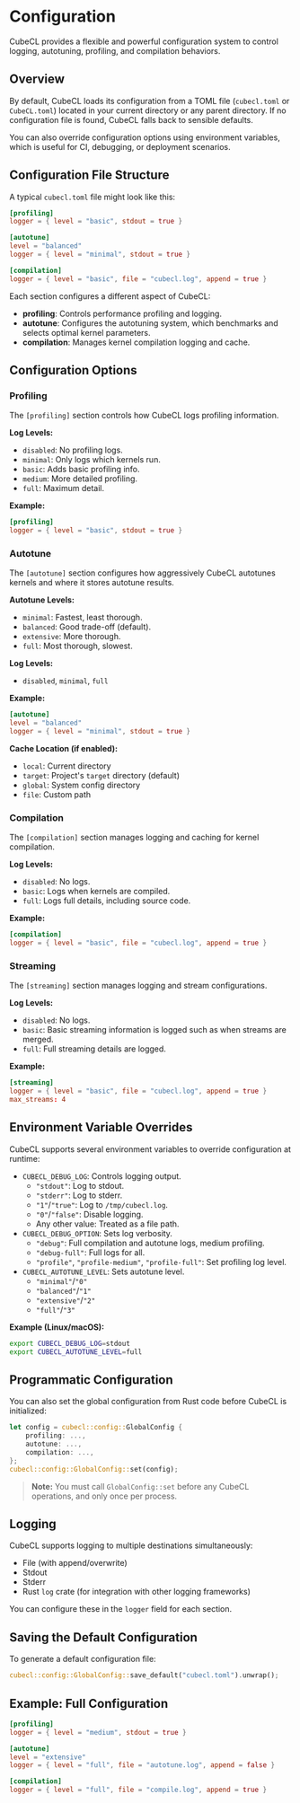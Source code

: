 # Configuration

CubeCL provides a flexible and powerful configuration system to control logging, autotuning,
profiling, and compilation behaviors.

## Overview

By default, CubeCL loads its configuration from a TOML file (`cubecl.toml` or `CubeCL.toml`) located
in your current directory or any parent directory. If no configuration file is found, CubeCL falls
back to sensible defaults.

You can also override configuration options using environment variables, which is useful for CI,
debugging, or deployment scenarios.

## Configuration File Structure

A typical `cubecl.toml` file might look like this:

```toml
[profiling]
logger = { level = "basic", stdout = true }

[autotune]
level = "balanced"
logger = { level = "minimal", stdout = true }

[compilation]
logger = { level = "basic", file = "cubecl.log", append = true }
```

Each section configures a different aspect of CubeCL:

- **profiling**: Controls performance profiling and logging.
- **autotune**: Configures the autotuning system, which benchmarks and selects optimal kernel
  parameters.
- **compilation**: Manages kernel compilation logging and cache.

## Configuration Options

### Profiling

The `[profiling]` section controls how CubeCL logs profiling information.

**Log Levels:**

- `disabled`: No profiling logs.
- `minimal`: Only logs which kernels run.
- `basic`: Adds basic profiling info.
- `medium`: More detailed profiling.
- `full`: Maximum detail.

**Example:**

```toml
[profiling]
logger = { level = "basic", stdout = true }
```

### Autotune

The `[autotune]` section configures how aggressively CubeCL autotunes kernels and where it stores
autotune results.

**Autotune Levels:**

- `minimal`: Fastest, least thorough.
- `balanced`: Good trade-off (default).
- `extensive`: More thorough.
- `full`: Most thorough, slowest.

**Log Levels:**

- `disabled`, `minimal`, `full`

**Example:**

```toml
[autotune]
level = "balanced"
logger = { level = "minimal", stdout = true }
```

**Cache Location (if enabled):**

- `local`: Current directory
- `target`: Project's `target` directory (default)
- `global`: System config directory
- `file`: Custom path

### Compilation

The `[compilation]` section manages logging and caching for kernel compilation.

**Log Levels:**

- `disabled`: No logs.
- `basic`: Logs when kernels are compiled.
- `full`: Logs full details, including source code.

**Example:**

```toml
[compilation]
logger = { level = "basic", file = "cubecl.log", append = true }
```

### Streaming

The `[streaming]` section manages logging and stream configurations.

**Log Levels:**

- `disabled`: No logs.
- `basic`: Basic streaming information is logged such as when streams are merged.
- `full`: Full streaming details are logged.

**Example:**

```toml
[streaming]
logger = { level = "basic", file = "cubecl.log", append = true }
max_streams: 4
```

## Environment Variable Overrides

CubeCL supports several environment variables to override configuration at runtime:

- `CUBECL_DEBUG_LOG`: Controls logging output.
  - `"stdout"`: Log to stdout.
  - `"stderr"`: Log to stderr.
  - `"1"`/`"true"`: Log to `/tmp/cubecl.log`.
  - `"0"`/`"false"`: Disable logging.
  - Any other value: Treated as a file path.
- `CUBECL_DEBUG_OPTION`: Sets log verbosity.
  - `"debug"`: Full compilation and autotune logs, medium profiling.
  - `"debug-full"`: Full logs for all.
  - `"profile"`, `"profile-medium"`, `"profile-full"`: Set profiling log level.
- `CUBECL_AUTOTUNE_LEVEL`: Sets autotune level.
  - `"minimal"`/`"0"`
  - `"balanced"`/`"1"`
  - `"extensive"`/`"2"`
  - `"full"`/`"3"`

**Example (Linux/macOS):**

```sh
export CUBECL_DEBUG_LOG=stdout
export CUBECL_AUTOTUNE_LEVEL=full
```

## Programmatic Configuration

You can also set the global configuration from Rust code before CubeCL is initialized:

```rust
let config = cubecl::config::GlobalConfig {
    profiling: ...,
    autotune: ...,
    compilation: ...,
};
cubecl::config::GlobalConfig::set(config);
```

> **Note:** You must call `GlobalConfig::set` before any CubeCL operations, and only once per
> process.

## Logging

CubeCL supports logging to multiple destinations simultaneously:

- File (with append/overwrite)
- Stdout
- Stderr
- Rust `log` crate (for integration with other logging frameworks)

You can configure these in the `logger` field for each section.

## Saving the Default Configuration

To generate a default configuration file:

```rust
cubecl::config::GlobalConfig::save_default("cubecl.toml").unwrap();
```

## Example: Full Configuration

```toml
[profiling]
logger = { level = "medium", stdout = true }

[autotune]
level = "extensive"
logger = { level = "full", file = "autotune.log", append = false }

[compilation]
logger = { level = "full", file = "compile.log", append = true }
```
